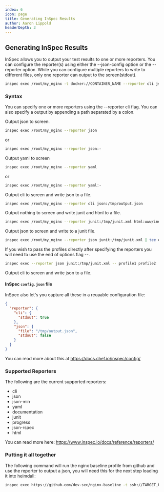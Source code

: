 ```yaml
---
index: 6
icon: page
title: Generating InSpec Results
author: Aaron Lippold
headerDepth: 3
---
```


## Generating InSpec Results

InSpec allows you to output your test results to one or more reporters. You can configure the reporter(s) using either the --json-config option or the --reporter option. While you can configure multiple reporters to write to different files, only one reporter can output to the screen(stdout).

```sh
inspec exec /root/my_nginx -t docker://CONTAINER_NAME --reporter cli json:baseline_output.json
```

### Syntax

You can specify one or more reporters using the --reporter cli flag. You can also specify a output by appending a path separated by a colon.

Output json to screen.

```sh
inspec exec /root/my_nginx --reporter json
```
or
```sh
inspec exec /root/my_nginx --reporter json:-
```

Output yaml to screen

```sh
inspec exec /root/my_nginx --reporter yaml
```
or
```sh
inspec exec /root/my_nginx --reporter yaml:-
```

Output cli to screen and write json to a file.

```sh
inspec exec /root/my_nginx --reporter cli json:/tmp/output.json
```

Output nothing to screen and write junit and html to a file.

```sh
inspec exec /root/my_nginx --reporter junit:/tmp/junit.xml html:www/index.html
```
Output json to screen and write to a junit file.

```sh
inspec exec /root/my_nginx --reporter json junit:/tmp/junit.xml | tee out.json
```

If you wish to pass the profiles directly after specifying the reporters you will need to use the end of options flag --.

```sh
inspec exec --reporter json junit:/tmp/junit.xml -- profile1 profile2
```

Output cli to screen and write json to a file.

#### InSpec `config.json` file

InSpec also let's you capture all these in a reuaable configuration file:

```json
{
  "reporter": {
    "cli": {
      "stdout": true
    },
    "json": {
      "file": "/tmp/output.json",
      "stdout": false
    }
  }
}
```
You can read more about this at <https://docs.chef.io/inspec/config/>
### Supported Reporters

The following are the current supported reporters:

- cli
- json
- json-min
- yaml
- documentation
- junit
- progress
- json-rspec
- html

You can read more here: <https://www.inspec.io/docs/reference/reporters/>

### Putting it all together

The following command will run the nginx baseline profile from github and use the reporter to output a json, you will need this for the next step loading it into heimdall:

```sh
inspec exec https://github.com/dev-sec/nginx-baseline -t ssh://TARGET_USERNAME:TARGET_PASSWORD@TARGET_IP --reporter cli json:baseline_output.json
```
